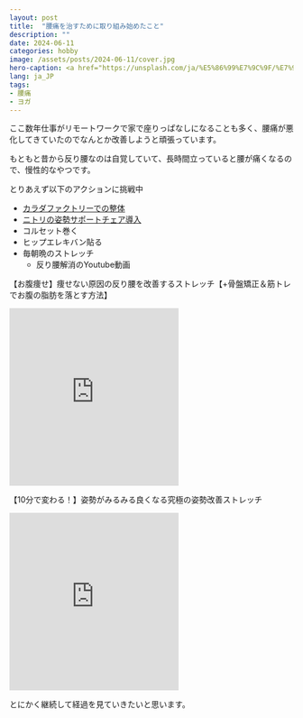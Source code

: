 ```yaml
---
layout: post
title:  "腰痛を治すために取り組み始めたこと"
description: ""
date: 2024-06-11
categories: hobby
image: /assets/posts/2024-06-11/cover.jpg
hero-caption: <a href="https://unsplash.com/ja/%E5%86%99%E7%9C%9F/%E7%99%BD%E3%81%84%E5%B8%83%E5%9C%B0%E3%81%AB%E8%8C%B6%E8%89%B2%E3%81%AE%E9%95%B7%E8%A2%96%E3%82%B7%E3%83%A3%E3%83%84%E3%81%A8%E9%BB%92%E3%81%84%E3%82%BA%E3%83%9C%E3%83%B3%E3%82%92%E7%9D%80%E3%81%9F%E5%A5%B3%E6%80%A7-QiYZCKJQMck?utm_content=creditCopyText&utm_medium=referral&utm_source=unsplash">Unsplash</a>の<a href="https://unsplash.com/ja/@hopefilmphoto?utm_content=creditCopyText&utm_medium=referral&utm_source=unsplash">Надя Кисільова</a>が撮影した写真
lang: ja_JP
tags:
- 腰痛
- ヨガ
---
```


ここ数年仕事がリモートワークで家で座りっぱなしになることも多く、腰痛が悪化してきていたのでなんとか改善しようと頑張っています。

もともと昔から反り腰なのは自覚していて、長時間立っていると腰が痛くなるので、慢性的なやつです。

とりあえず以下のアクションに挑戦中

- [カラダファクトリーでの整体](https://karada39.com/course/ap/)
- [ニトリの姿勢サポートチェア導入](https://www.nitori-net.jp/ec/product/6620747s/)
- コルセット巻く
- ヒップエレキバン貼る
- 毎朝晩のストレッチ
  - 反り腰解消のYoutube動画


【お腹痩せ】痩せない原因の反り腰を改善するストレッチ【+骨盤矯正＆筋トレでお腹の脂肪を落とす方法】
<iframe class="w-100" height="315" src="https://www.youtube.com/embed/ynD2KZqqvec?si=DZfd6wgmkNOkqYHh" title="YouTube video player" frameborder="0" allow="accelerometer; autoplay; clipboard-write; encrypted-media; gyroscope; picture-in-picture; web-share" referrerpolicy="strict-origin-when-cross-origin" allowfullscreen></iframe>


【10分で変わる！】姿勢がみるみる良くなる究極の姿勢改善ストレッチ

<iframe class="w-100" height="315" src="https://www.youtube.com/embed/cw4oxYa8vgQ?si=BOFYSPzn6y2Rjw6l" title="YouTube video player" frameborder="0" allow="accelerometer; autoplay; clipboard-write; encrypted-media; gyroscope; picture-in-picture; web-share" referrerpolicy="strict-origin-when-cross-origin" allowfullscreen></iframe>

とにかく継続して経過を見ていきたいと思います。